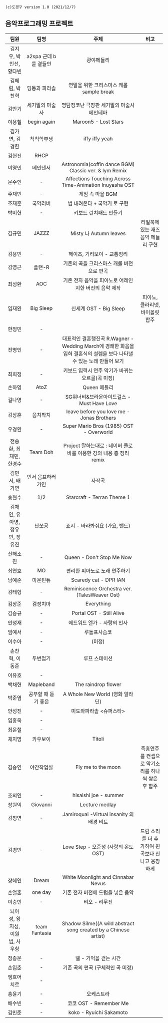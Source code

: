 ```
(c)도경구 version 1.0 (2021/12/7)
```

## 음악프로그래밍 프로젝트

| 팀원 | 팀명 | 주제 | 비고 |
|:--:|:--:|:--:|:--:|
| 김지우, 박민선, 황다빈  | a2spa 근데 b를 곁들인 | 광야메들리  | |
| 김혜림, 박찬혁  | 딩동과 파라솔 | 연말을 위한 크리스마스 캐롤 sample break | |
| 김만기  | 세기말의 마술사 | 명탐정코난 극장판 세기말의 마술사 메인테마 | | 
| 이용철  | begin again | Maroon5 - Lost Stars | |
| 김가연, 김경한  | 척척학부생 | iffy iffy yeah | | 
| 김현진  | RHCP |  | | 
| 이영민  | 메인댄서  | Astronomia(coffin dance BGM) Classic ver. & lym Remix | |
| 문수인 | - | Affections Touching Across Time-Animation Inuyasha OST | |
| 주재민 | - | 게임 속 마을 BGM | |
| 조재훈 | 국악러버  | 범 내려온다 + 국악기 로 구현 | |
| 박미현 | -  | 키보드 런치패드 만들기 | |
| 김규민  | JAZZZ  | Misty 나 Autumn leaves | 리얼북에 있는 재즈 음악 메들리 구현 |
| 김용민 | - | 헤이즈, 기리보이 - 교통정리 | |
| 김영근 | 플랜-R | 기존의 곡을 크리스마스 캐롤 버전으로 편곡 | |
| 최성환 | AOC | 기존 전자 음악을 피아노로 어레인지한 버전의 음악 제작 | |
| 임재완 | Big Sleep | 신세계 OST - Big Sleep | 피아노, 클라리넷, 바이올릿 합주|
| 한정민 | - |  | |
| 진명인 | - | 대표적인 결혼행진곡 R.Wagner - Wedding March에 경쾌한 화음을 입혀 결혼식의 설렘을 보다 나타낼 수 있는 노래 만들어 보기 | |
| 최희정 | - | 키보드 입력시 연주 악기가 바뀌는 오르골(곡 미정) | |
| 손하영 | AtoZ | Queen 메들리 | |
| 길나영 | - | SG워너비&브라운아이드걸스 - Must Have Love | |
| 김상훈 | 음치팍치 | leave before you love me - Jonas Brothers | |
| 우경완 | - | Super Mario Bros (1985) OST - Overworld | |
| 전승환, 최재민, 한경수 | Team Doh | Project 말하는대로 : 네이버 클로바를 이용한 강의 내용 총 정리 remix | |
| 김민서, 배가연 | 민서 음프하러 가연 | 자작곡 | |
| 송현수 | 1/2 | Starcraft - Terran Theme 1 | |
| 김채연, 유아영, 정유민, 정유진 | 난쏘공 | 죠지 - 바라봐줘요 (가요, 밴드) | |
| 신해소진 | - | Queen - Don't Stop Me Now | |
| 최연호 | MO | 편리한 피아노로 노래 연주하기 | |
| 남예준 | 마운틴듀 | Scaredy cat - DPR IAN | |
| 김태형 | - | Reminiscence Orchestra ver. (TalesWeaver Ost) | |
| 김상준 | 검정치마 | Everything | |
| 김승규 | - | Portal OST - Still Alive | |
| 안성재 | - | 에드워드 엘가 - 사랑의 인사 | |
| 임예서 | - | 루돌프사슴코 | |
| 이수아 | - | (미정) | |
| 손찬혁, 이동준 | 두번접기 | 루프 스테이션 | |
| 이유호 | - |  | |
| 백채현 | Mapleband | The raindrop flower | |
| 박준엽 | 공부할 때 듣기 좋은 | A Whole New World (영화 알라딘) | |
| 안성진 | - | 미도와파라솔 <슈퍼스타> | |
| 임흥욱 | - |  | |
| 최은철 | - |  | |
| 채지명 | 카우보이 | Titoli | |
| 김승연 | 야간작업실 | Fly me to the moon | 즉흥연주를 컨셉으로 악기소리를 하나씩 쌓은 후 합주﻿ |
| 조의연 | - | hisaishi joe - summer | |
| 장원익 | Giovanni | Lecture medlay | |
| 김정연 | - | Jamiroquai -Virtual insanity 의 배경 비트 | |
| 김경민 | - | Love Step - 오준성 (사랑의 온도 OST) | 드럼 소리를 더 추가하여 원곡보다 신나고 웅장하게 |
| 장혜연 | Dream | White Moonlight and Cinnabar Nevus | |
| 손열혼 | one day | 기존 전자 버전에 드럼을 넣은 음악 | |
| 이승빈 | - | 비오 - 리무진 | |
| 뇌아정, 왕지성, 이원범, 사우항 | team Fantasia | Shadow Silme((A wild abstract song created by a Chinese artist) | |
| 정종문 | - | 넬 - 기억을 걷는 시간 | |
| 손임춘 | - | 기존 곡의 편곡 (구체적인 곡 미정) | |
| 엥흐어치르 | - |  | |
| 홍윤기 | - | 오케스트라 | |
| 배수빈 | - | 코코 OST - Remember Me | |
| 김민준 | - | koko - Ryuichi Sakamoto | |